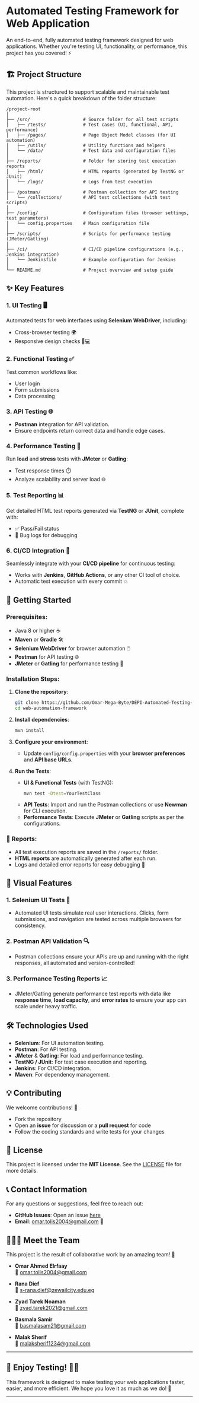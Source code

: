 # **Automated Testing Framework for Web Application**

An end-to-end, fully automated testing framework designed for web applications. Whether you're testing UI, functionality, or performance, this project has you covered! ⚡


## 🏗️ **Project Structure**

This project is structured to support scalable and maintainable test automation. Here's a quick breakdown of the folder structure:

```plaintext
/project-root
│
├── /src/                    # Source folder for all test scripts
│   ├── /tests/              # Test cases (UI, functional, API, performance)
│   ├── /pages/              # Page Object Model classes (for UI automation)
│   ├── /utils/              # Utility functions and helpers
│   └── /data/               # Test data and configuration files
│
├── /reports/                # Folder for storing test execution reports
│   ├── /html/               # HTML reports (generated by TestNG or JUnit)
│   └── /logs/               # Logs from test execution
│
├── /postman/                # Postman collection for API testing
│   └── /collections/        # API test collections (with test scripts)
│
├── /config/                 # Configuration files (browser settings, test parameters)
│   └── config.properties    # Main configuration file
│
├── /scripts/                # Scripts for performance testing (JMeter/Gatling)
│
├── /ci/                     # CI/CD pipeline configurations (e.g., Jenkins integration)
│   └── Jenkinsfile          # Example configuration for Jenkins
│
└── README.md                # Project overview and setup guide
```

## ✨ **Key Features**

### **1. UI Testing** 🖥️
Automated tests for web interfaces using **Selenium WebDriver**, including:
- Cross-browser testing 🌍
- Responsive design checks 📱💻

### **2. Functional Testing** ✅
Test common workflows like:
- User login
- Form submissions
- Data processing

### **3. API Testing** 🌐
- **Postman** integration for API validation.
- Ensure endpoints return correct data and handle edge cases.

### **4. Performance Testing** 💨
Run **load** and **stress** tests with **JMeter** or **Gatling**:
- Test response times ⏱️
- Analyze scalability and server load 🌐

### **5. Test Reporting** 📊
Get detailed HTML test reports generated via **TestNG** or **JUnit**, complete with:
- ✅ Pass/Fail status
- 🐞 Bug logs for debugging

### **6. CI/CD Integration** 🔄
Seamlessly integrate with your **CI/CD pipeline** for continuous testing:
- Works with **Jenkins**, **GitHub Actions**, or any other CI tool of choice.
- Automatic test execution with every commit 💥


## 🚀 **Getting Started**

### Prerequisites:

- Java 8 or higher ☕
- **Maven** or **Gradle** 🛠️
- **Selenium WebDriver** for browser automation 🖱️
- **Postman** for API testing 🌐
- **JMeter** or **Gatling** for performance testing 🚀

### Installation Steps:

1. **Clone the repository**:
   ```bash
   git clone https://github.com/Omar-Mega-Byte/DEPI-Automated-Testing-Final-Project.git
   cd web-automation-framework
   ```

2. **Install dependencies**:
   ```bash
   mvn install
   ```

3. **Configure your environment**:
   - Update `config/config.properties` with your **browser preferences** and **API base URLs**.

4. **Run the Tests**:
   - **UI & Functional Tests** (with TestNG):
     ```bash
     mvn test -Dtest=YourTestClass
     ```
   - **API Tests**: Import and run the Postman collections or use **Newman** for CLI execution.
   - **Performance Tests**: Execute **JMeter** or **Gatling** scripts as per the configurations.

### 🚨 **Reports**:

- All test execution reports are saved in the `/reports/` folder.
- **HTML reports** are automatically generated after each run.
- Logs and detailed error reports for easy debugging 🐞


## 🌟 **Visual Features** 

### 1. **Selenium UI Tests** 🧪
- Automated UI tests simulate real user interactions. Clicks, form submissions, and navigation are tested across multiple browsers for consistency.

### 2. **Postman API Validation** 🔍
- Postman collections ensure your APIs are up and running with the right responses, all automated and version-controlled!

### 3. **Performance Testing Reports** 📈
- JMeter/Gatling generate performance test reports with data like **response time**, **load capacity**, and **error rates** to ensure your app can scale under heavy traffic.


## 🛠️ **Technologies Used**

- **Selenium**: For UI automation testing.
- **Postman**: For API testing.
- **JMeter** & **Gatling**: For load and performance testing.
- **TestNG / JUnit**: For test case execution and reporting.
- **Jenkins**: For CI/CD integration.
- **Maven**: For dependency management.


## 💡 **Contributing**

We welcome contributions! 🎉

- Fork the repository
- Open an **issue** for discussion or a **pull request** for code
- Follow the coding standards and write tests for your changes


## 📄 **License**

This project is licensed under the **MIT License**. See the [LICENSE](LICENSE) file for more details.


## 📞 **Contact Information**

For any questions or suggestions, feel free to reach out:

- **GitHub Issues**: Open an issue [here](https://github.com/Omar-Mega-Byte/DEPI-Automated-Testing-Final-Project/issues)
- **Email**: omar.tolis2004@gmail.com 📧

## 🧑‍🤝‍🧑 **Meet the Team**

This project is the result of collaborative work by an amazing team! 👏

- **Omar Ahmed Elrfaay**  
  📧 omar.tolis2004@gmail.com

- **Rana Dief**  
  📧 s-rana.dief@zewailcity.edu.eg

- **Zyad Tarek Noaman**  
  📧 zyad.tarek2021@gmail.com

- **Basmala Samir**  
  📧 basmalasam21@gmail.com

- **Malak Sherif**  
  📧 malaksherif1234@gmail.com

---

## 🎉 **Enjoy Testing!** 🧑‍💻

This framework is designed to make testing your web applications faster, easier, and more efficient. We hope you love it as much as we do! 🚀

---
